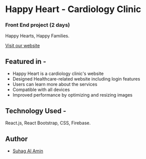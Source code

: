 # Happy Heart - Cardiology Clinic

### Front End project (2 days)

Happy Hearts, Happy Families.

[Visit our website](https://happy-heart-276bb.web.app/)

## Featured in -

- Happy Heart is a cardiology clinic's website
- Designed Healthcare-related website including login features
- Users can learn more about the services
- Compatible with all devices
- Improved performance by optimizing and resizing images

## Technology Used -

React.js, React Bootstrap, CSS, Firebase.

## Author

- [Suhag Al Amin](https://github.com/developer-suhag)
